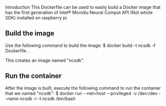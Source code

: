 Introduction
This Dockerfile can be used to easily build a Docker image that has the first generation of Intel® Movidiu Neural Comput API (Not whole SDK) installed on raspberry pi.

## Build the image
Use the following command to build the image:
$ docker build -t ncsdk -f Dockerfile .

This creates an image named "ncsdk".


## Run the container
After the image is built, execute the following command to run the container that we named "ncsdk":
$ docker run --net=host --privileged -v /dev:/dev --name ncsdk -i -t ncsdk /bin/bash

